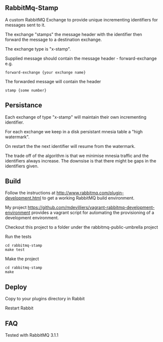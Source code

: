 RabbitMq-Stamp
--------------

A custom RabbitMQ Exchange to provide unique incrementing identifiers for messages sent to it.

The exchange "stamps" the message header with the identifier then forward the message to a destination exchange.

The exchange type is "x-stamp".

Supplied message should contain the message header - forward-exchange e.g.

```
forward-exchange {your exchange name}
```

The forwarded message will contain the header

```
stamp {some number}
```

Persistance
-----------

Each exchange of type "x-stamp" will maintain their own incrementing identifier.

For each exchange we keep in a disk persistant mnesia table a "high watermark".

On restart the the next identifier will resume from the watermark.

The trade off of the algorithm is that we minimise mnesia traffic and the identifiers always increase. The downsise is that there might be gaps in the identifiers given. 

Build
-----

Follow the instructions at http://www.rabbitmq.com/plugin-development.html to get a working RabbitMQ build environment.

My project https://github.com/mdevilliers/vagrant-rabbitmq-development-environment provides a vagrant script for automating the provisioning of a development environment.

Checkout this project to a folder under the rabbitmq-public-umbrella project

Run the tests

```
cd rabbitmq-stamp
make test
```

Make the project

```
cd rabbitmq-stamp
make
```

Deploy
------

Copy to your plugins directory in Rabbit

Restart Rabbit

FAQ
---

Tested with RabbitMQ 3.1.1
